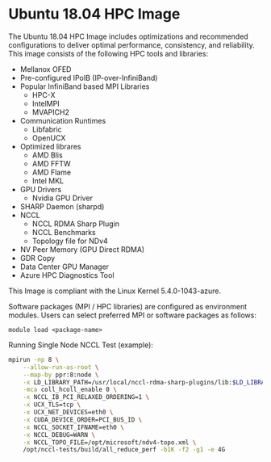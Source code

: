 # Ubuntu 18.04 HPC Image

The Ubuntu 18.04 HPC Image includes optimizations and recommended configurations to deliver optimal performance,
consistency, and reliability. This image consists of the following HPC tools and libraries:

- Mellanox OFED
- Pre-configured IPoIB (IP-over-InfiniBand)
- Popular InfiniBand based MPI Libraries
  - HPC-X
  - IntelMPI
  - MVAPICH2
- Communication Runtimes
  - Libfabric
  - OpenUCX
- Optimized librares
  - AMD Blis
  - AMD FFTW
  - AMD Flame
  - Intel MKL
- GPU Drivers
  - Nvidia GPU Driver
- SHARP Daemon (sharpd)
- NCCL
  - NCCL RDMA Sharp Plugin
  - NCCL Benchmarks
  - Topology file for NDv4
- NV Peer Memory (GPU Direct RDMA)
- GDR Copy
- Data Center GPU Manager
- Azure HPC Diagnostics Tool

This Image is compliant with the Linux Kernel 5.4.0-1043-azure.

Software packages (MPI / HPC libraries) are configured as environment modules. Users can select preferred MPI or software packages as follows:

`module load <package-name>`

Running Single Node NCCL Test (example):

```sh
mpirun -np 8 \
    --allow-run-as-root \
    --map-by ppr:8:node \
    -x LD_LIBRARY_PATH=/usr/local/nccl-rdma-sharp-plugins/lib:$LD_LIBRARY_PATH \
    -mca coll_hcoll_enable 0 \
    -x NCCL_IB_PCI_RELAXED_ORDERING=1 \
    -x UCX_TLS=tcp \
    -x UCX_NET_DEVICES=eth0 \
    -x CUDA_DEVICE_ORDER=PCI_BUS_ID \
    -x NCCL_SOCKET_IFNAME=eth0 \
    -x NCCL_DEBUG=WARN \
    -x NCCL_TOPO_FILE=/opt/microsoft/ndv4-topo.xml \
    /opt/nccl-tests/build/all_reduce_perf -b1K -f2 -g1 -e 4G
```

